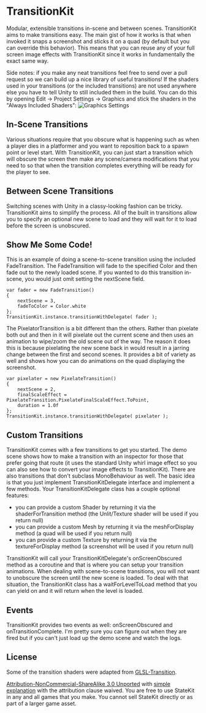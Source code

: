 TransitionKit
=============

Modular, extensible transitions in-scene and between scenes. TransitionKit aims to make transitions easy. The main gist of how it works is that when invoked it snaps a screenshot and sticks it on a quad (by default but you can override this behavior). This means that you can reuse any of your full screen image effects with TransitionKit since it works in fundamentally the exact same way.

Side notes: if you make any neat transitions feel free to send over a pull request so we can build up a nice library of useful transitions! If the shaders used in your transitions (or the included transitions) are not used anywhere else you have to tell Unity to still included them in the build. You can do this by opening Edit -> Project Settings -> Graphics and stick the shaders in the "Always Included Shaders": ![Graphics Settings](http://cl.ly/YTh4/Screen%20Shot%202014-11-11%20at%209.11.14%20AM.png)



In-Scene Transitions
-----

Various situations require that you obscure what is happening such as when a player dies in a platformer and you want to reposition back to a spawn point or level start. With TransitionKit, you can just start a transition which will obscure the screen then make any scene/camera modifications that you need to so that when the transition completes everything will be ready for the player to see.



Between Scene Transitions
-----

Switching scenes with Unity in a classy-looking fashion can be tricky. TransitionKit aims to simplify the process. All of the built in transitions allow you to specify an optional new scene to load and they will wait for it to load before the screen is unobscured.



Show Me Some Code!
-----

This is an example of doing a scene-to-scene transition using the included FadeTransition. The FadeTransition will fade to the specified Color and then fade out to the newly loaded scene. If you wanted to do this transition in-scene, you would just omit setting the nextScene field.

	var fader = new FadeTransition()
	{
		nextScene = 3,
		fadeToColor = Color.white
	};
	TransitionKit.instance.transitionWithDelegate( fader );


The PixelatorTransition is a bit different than the others. Rather than pixelate both out and then in it will pixelate out the current scene and then uses an animation to wipe/zoom the old scene out of the way. The reason it does this is because pixelating the new scene back in would result in a jarring change between the first and second scenes. It provides a bit of variety as well and shows how you can do animations on the quad displaying the screenshot.

	var pixelater = new PixelateTransition()
	{
		nextScene = 2,
		finalScaleEffect = PixelateTransition.PixelateFinalScaleEffect.ToPoint,
		duration = 1.0f
	};
	TransitionKit.instance.transitionWithDelegate( pixelater );



Custom Transitions
-----

TransitionKit comes with a few transitions to get you started. The demo scene shows how to make a transition with an inspector for those that prefer going that route (it uses the standard Unity whirl image effect so you can also see how to convert your image effects to TransitionKit). There are also transitions that don't subclass MonoBehaviour as well. The basic idea is that you just implement TransitionKitDelegate interface and implement a few methods. Your TransitionKitDelegate class has a couple optional features:

- you can provide a custom Shader by returning it via the shaderForTransition method (the Unlit/Texture shader will be used if you return null)
- you can provide a custom Mesh by returning it via the meshForDisplay method (a quad will be used if you return null)
- you can provide a custom Texture by returning it via the textureForDisplay method (a screenshot will be used if you return null)

TransitionKit will call your TransitionKitDelegate's onScreenObscured method as a coroutine and that is where you can setup your transition animations. When dealing with scene-to-scene transitions, you will not want to unobscure the screen until the new scene is loaded. To deal with that situation, the TransitionKit class has a waitForLevelToLoad method that you can yield on and it will return when the level is loaded.



Events
-----

TransitionKit provides two events as well: onScreenObscured and onTransitionComplete. I'm pretty sure you can figure out when they are fired but if you can't just load up the demo scene and watch the logs.



License
-----

Some of the transition shaders were adapted from [GLSL-Transition](https://github.com/glslio/glsl-transition).

[Attribution-NonCommercial-ShareAlike 3.0 Unported](http://creativecommons.org/licenses/by-nc-sa/3.0/legalcode) with [simple explanation](http://creativecommons.org/licenses/by-nc-sa/3.0/deed.en_US) with the attribution clause waived. You are free to use StateKit in any and all games that you make. You cannot sell StateKit directly or as part of a larger game asset.

